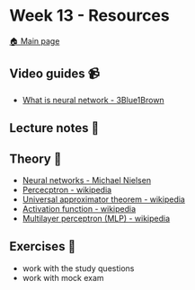 # Week 13 - Resources

[:house: Main page](https://github.com/kokchun/Maskininlarning-AI21)

## Video guides :video_camera:
- [What is neural network - 3Blue1Brown](https://www.youtube.com/watch?v=aircAruvnKk)

## Lecture notes :book:


## Theory :book:
- [Neural networks - Michael Nielsen](http://neuralnetworksanddeeplearning.com/chap1.html)
- [Percecptron - wikipedia](https://en.wikipedia.org/wiki/Perceptron)
- [Universal approximator theorem - wikipedia](https://en.wikipedia.org/wiki/Universal_approximation_theorem)
- [Activation function - wikipedia](https://en.wikipedia.org/wiki/Activation_function)
- [Multilayer perceptron (MLP) - wikipedia](https://en.wikipedia.org/wiki/Multilayer_perceptron)

## Exercises :running:
- work with the study questions 
- work with mock exam


